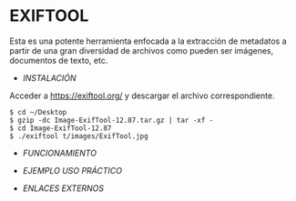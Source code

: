 # **EXIFTOOL**

Esta es una potente herramienta enfocada a la extracción de metadatos a partir de una gran diversidad de archivos como pueden ser imágenes, documentos de texto, etc.

- *INSTALACIÓN*

Acceder a https://exiftool.org/ y descargar el archivo correspondiente.

    $ cd ~/Desktop
    $ gzip -dc Image-ExifTool-12.87.tar.gz | tar -xf -
    $ cd Image-ExifTool-12.87
    $ ./exiftool t/images/ExifTool.jpg                

- *FUNCIONAMIENTO*




- *EJEMPLO USO PRÁCTICO*



- *ENLACES EXTERNOS*

